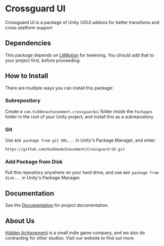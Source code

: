 # Crossguard UI

Crossguard UI is a package of Unity UGUI addons for better transitions and
cross-platform support

## Dependencies

This package depends on [LitMotion](https://github.com/annulusgames/LitMotion) for tweening. You should
add that to your project first, before proceeding.

## How to Install

There are multiple ways you can install this package:

### Subrepository

Create a `com.hiddenachievement.crossguardui` folder inside the `Packages`
folder in the root of your Unity project, and install this as a subrepository.

### Git

Use `Add package from git URL...` in Unity's Package Manager, and enter:

`https://github.com/HiddenAchievement/Crossguard-UI.git`

### Add Package from Disk

Pull this repository anywhere on your hard drive, and use `Add package from
disk...` in Unity's Package Manager.

## Documentation

See the [Documentation](Documentation/index.html) for project documentation.

## About Us

[Hidden Achievement](http://hiddenachievement.com) is a small indie game company, and we also do contracting for other studios. Visit our website to find out more.

